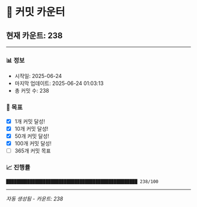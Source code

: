 # 🔢 커밋 카운터

## 현재 카운트: 238

---

### 📊 정보
- 시작일: 2025-06-24
- 마지막 업데이트: 2025-06-24 01:03:13
- 총 커밋 수: 238

### 🎯 목표
- [x] 1개 커밋 달성!
- [x] 10개 커밋 달성!
- [x] 50개 커밋 달성!
- [x] 100개 커밋 달성!
- [ ] 365개 커밋 목표

### 📈 진행률
```
██████████████████████████████████████████████████ 238/100
```

---
*자동 생성됨 - 카운트: 238*
